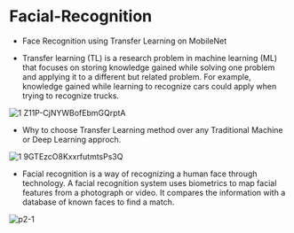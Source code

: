 # Facial-Recognition
* Face Recognition using Transfer Learning on MobileNet

* Transfer learning (TL) is a research problem in machine learning (ML) that focuses on storing knowledge gained while solving one problem and applying it to a different but related problem. For example, knowledge gained while learning to recognize cars could apply when trying to recognize trucks.

![1 Z11P-CjNYWBofEbmGQrptA](https://user-images.githubusercontent.com/61601588/82783825-ea2a5e80-9e7c-11ea-83aa-c77d964c1041.png)

* Why to choose Transfer Learning method over any Traditional Machine or Deep Learning approch.

![1 9GTEzcO8KxxrfutmtsPs3Q](https://user-images.githubusercontent.com/61601588/82805142-22439880-9ea1-11ea-857e-917ce32776c4.png)

* Facial recognition is a way of recognizing a human face through technology. A facial recognition system uses biometrics to map facial features from a photograph or video. It compares the information with a database of known faces to find a match.

![p2-1](https://user-images.githubusercontent.com/61601588/82805783-363bca00-9ea2-11ea-9cac-c02c8195d58c.jpg)
